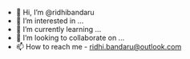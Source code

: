 - 👋 Hi, I’m @ridhibandaru
- 👀 I’m interested in ...
- 🌱 I’m currently learning ...
- 💞️ I’m looking to collaborate on ...
- 📫 How to reach me - ridhi.bandaru@outlook.com

<!---
ridhibandaru/ridhibandaru is a ✨ special ✨ repository because its `README.md` (this file) appears on your GitHub profile.
You can click the Preview link to take a look at your changes.
--->
